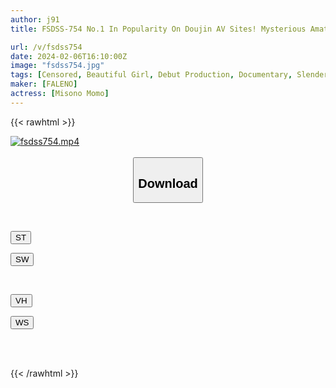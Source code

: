 ```yaml
---
author: j91
title: FSDSS-754 No.1 In Popularity On Doujin AV Sites! Mysterious Amateur Momo Misono’s 20 Year Old AV Debut

url: /v/fsdss754
date: 2024-02-06T16:10:00Z
image: "fsdss754.jpg"
tags: [Censored, Beautiful Girl, Debut Production, Documentary, Slender, Solowork]
maker: [FALENO]
actress: [Misono Momo]
---
```



{{< rawhtml >}}

<div class="video" data-videoid="Ld0lv8P7dbFe9B">
    <a href="javascript:;">
        <img src="/v/fsdss754/fsdss754.jpg" width="WIDTH" height="HEIGHT" alt="fsdss754.mp4" loading="lazy">
    </a>
</div>

<script type="text/javascript" src="https://j91.asia/asset/on-demand-st.js"></script>

<br>
  <link rel="stylesheet" href="https://j91.asia/asset/bs5.css">
  
  <center>
  <button class="btn btn-primary" type="button" data-bs-toggle="collapse" data-bs-target=".multi-collapse" aria-expanded="false" aria-controls="multiCollapseExample1 multiCollapseExample2"><h2>Download</h2></button></center>
</p>
<div class="row">
  <div class="col">
    <div class="collapse multi-collapse" id="multiCollapseExample1">
      <div class="card card-body">
	      	      <br>
<div class="buttons">  
<p><a href="https://streamtape.to/v/Ld0lv8P7dbFe9B" target="_blank"><button class="btn-hover color-3"><i class="fa fa-download"></i> ST</button></a></p>
<p><a href="https://cdnwish.com/6notbzi1qhis" target="_blank"><button class="btn-hover color-2"><i class="fa fa-download"></i> SW</button></a></p></div>
    </div>
  </div>
</div>
  <div class="col">
    <div class="collapse multi-collapse" id="multiCollapseExample2">
      <div class="card card-body">
	      <br>
<div class="buttons">
<p><a href="https://vidhidepro.com/f/1prr5zm5bfb4" target="_blank"><button class="btn-hover color-9"><i class="fa fa-download"></i> VH</button></a></p>
<p><a href="https://wolfstream.tv/6u2584qpnr6m"><button class="btn-hover color-8"><i class="fa fa-download"></i> WS</button></a></p></div>
<br><br>
      </div>
    </div>
  </div>
</div>

{{< /rawhtml >}}